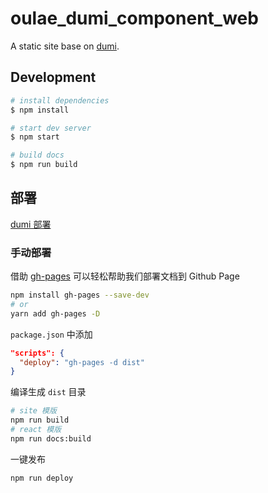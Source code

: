 # oulae_dumi_component_web

A static site base on [dumi](https://d.umijs.org).

## Development

```bash
# install dependencies
$ npm install

# start dev server
$ npm start

# build docs
$ npm run build
```

## 部署

[dumi 部署](https://d.umijs.org/guide/faq#%E6%89%8B%E5%8A%A8%E9%83%A8%E7%BD%B2)

### 手动部署

借助 [gh-pages](https://github.com/tschaub/gh-pages) 可以轻松帮助我们部署文档到 Github Page

```bash
npm install gh-pages --save-dev
# or
yarn add gh-pages -D
```

`package.json` 中添加

```json
"scripts": {
  "deploy": "gh-pages -d dist"
}
```

编译生成 `dist` 目录

```bash
# site 模版
npm run build
# react 模版
npm run docs:build
```

一键发布

```bash
npm run deploy
```
